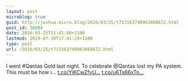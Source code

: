 ```yaml
---
layout: post
microblog: true
guid: http://joshua.micro.blog/2016/03/25/t713163740963868672.html
post_id: 36004
date: 2016-03-25T11:41:00+1100
lastmod: 2019-07-30T17:41:24+1100
type: post
url: /2016/03/25/t713163740963868672.html
---
```

I went #Qantas Gold last night. To celebrate @Qantas lost my PA system. This must be how i… [t.co/YiKCwZfvU...](https://t.co/YiKCwZfvUr) [t.co/u6Ts66xTn...](https://t.co/u6Ts66xTnj)
